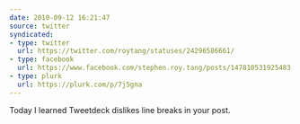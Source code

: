 ```yaml
---
date: 2010-09-12 16:21:47
source: twitter
syndicated:
- type: twitter
  url: https://twitter.com/roytang/statuses/24296586661/
- type: facebook
  url: https://www.facebook.com/stephen.roy.tang/posts/147810531925483
- type: plurk
  url: https://plurk.com/p/7j5gna
---
```


Today I learned Tweetdeck dislikes line breaks in your post.